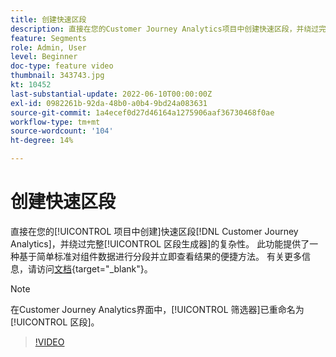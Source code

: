 ```yaml
---
title: 创建快速区段
description: 直接在您的Customer Journey Analytics项目中创建快速区段，并绕过完整区段生成器的复杂性。 此功能提供了一种基于简单标准对组件数据进行分段并立即查看结果的便捷方法。
feature: Segments
role: Admin, User
level: Beginner
doc-type: feature video
thumbnail: 343743.jpg
kt: 10452
last-substantial-update: 2022-06-10T00:00:00Z
exl-id: 0982261b-92da-48b0-a0b4-9bd24a083631
source-git-commit: 1a4ecef0d27d46164a1275906aaf36730468f0ae
workflow-type: tm+mt
source-wordcount: '104'
ht-degree: 14%

---
```


# 创建快速区段

直接在您的[!UICONTROL 项目中创建]快速区段[!DNL Customer Journey Analytics]，并绕过完整[!UICONTROL 区段生成器]的复杂性。 此功能提供了一种基于简单标准对组件数据进行分段并立即查看结果的便捷方法。 有关更多信息，请访问[文档](https://experienceleague.adobe.com/en/docs/analytics-platform/using/cja-components/cja-segments/quick-filters){target="_blank"}。

>[!NOTE]
>
> 在Customer Journey Analytics界面中，[!UICONTROL 筛选器]已重命名为[!UICONTROL 区段]。

>[!VIDEO](https://video.tv.adobe.com/v/343743/?quality=12&learn=on)
